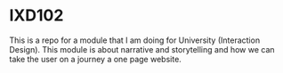 # IXD102
This is a repo for a module that I am doing for University (Interaction Design). This module is about narrative and storytelling and how we can take the user on a journey a one page website. 
